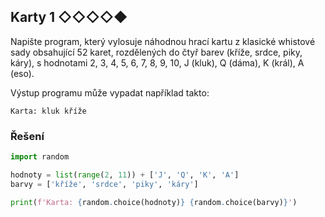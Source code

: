 ## Karty 1 ◇◇◇◇◆

Napište program, který vylosuje náhodnou hrací kartu z klasické whistové sady obsahující 52 karet, rozdělených do čtyř barev (kříže, srdce, piky, káry), s hodnotami 2, 3, 4, 5, 6, 7, 8, 9, 10, J (kluk), Q (dáma), K (král), A (eso).

Výstup programu může vypadat například takto:

```text
Karta: kluk kříže
```

### Řešení

```python
import random

hodnoty = list(range(2, 11)) + ['J', 'Q', 'K', 'A']
barvy = ['kříže', 'srdce', 'piky', 'káry']

print(f'Karta: {random.choice(hodnoty)} {random.choice(barvy)}')
```